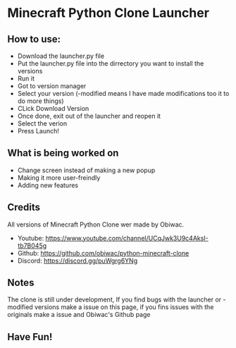 # Minecraft Python Clone Launcher
## How to use:
 - Download the launcher.py file
 - Put the launcher.py file into the dirrectory you want to install the versions
 - Run it
 - Got to version manager
 - Select your version (-modified means I have made modifications too it to do more things)
 - CLick Download Version
 - Once done, exit out of the launcher and reopen it
 - Select the verion
 - Press Launch!
## What is being worked on
 - Change screen instead of making a new popup
 - Making it more user-freindly
 - Adding new features
## Credits
 All versions of Minecraft Python Clone wer made by Obiwac.
 - Youtube: https://www.youtube.com/channel/UCqJwk3U9c4AksI-tb7B045g
 - Github: https://github.com/obiwac/python-minecraft-clone
 - Discord: https://discord.gg/puWgrg6YNg
## Notes
The clone is still under development, If you find bugs with the launcher or -modified versions make a issue on this page, if you fins issues with the originals make a issue and Obiwac's Github page
## Have Fun!

